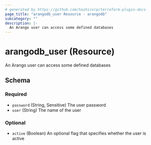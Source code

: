 ```yaml
---
# generated by https://github.com/hashicorp/terraform-plugin-docs
page_title: "arangodb_user Resource - arangodb"
subcategory: ""
description: |-
  An Arango user can access some defined databases
---
```


# arangodb_user (Resource)

An Arango user can access some defined databases



<!-- schema generated by tfplugindocs -->
## Schema

### Required

- `password` (String, Sensitive) The user password
- `user` (String) The name of the user

### Optional

- `active` (Boolean) An optional flag that specifies whether the user is active
